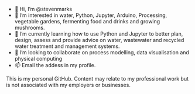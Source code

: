 - 👋 Hi, I’m @stevenmarks
- 👀 I’m interested in water, Python, Jupyter, Arduino, Processing, vegetable gardens, fermenting food and drinks and growing mushrooms.
- 🌱 I’m currently learning how to use Python and Jupyter to better plan, design, assess and provide advice on water, wastewater and recycled water treatment and management systems.
- 💞️ I’m looking to collaborate on process modelling, data visualisation and physical computing
- 📫 Email the addess in my profile.

This is my personal GitHub. Content may relate to my professional work but is not associated with my employers or businesses.

<!---
stevenmarks/stevenmarks is a ✨ special ✨ repository because its `README.md` (this file) appears on your GitHub profile.
You can click the Preview link to take a look at your changes.
--->
